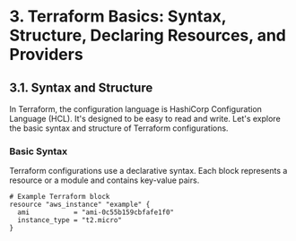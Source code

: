 # 3. Terraform Basics: Syntax, Structure, Declaring Resources, and Providers

## 3.1. Syntax and Structure

In Terraform, the configuration language is HashiCorp Configuration Language (HCL). It's designed to be easy to read and write. Let's explore the basic syntax and structure of Terraform configurations.

### Basic Syntax

Terraform configurations use a declarative syntax. Each block represents a resource or a module and contains key-value pairs.

```hcl
# Example Terraform block
resource "aws_instance" "example" {
  ami           = "ami-0c55b159cbfafe1f0"
  instance_type = "t2.micro"
}
